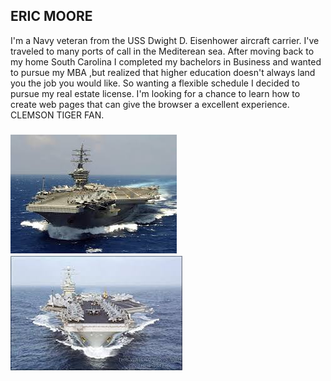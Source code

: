 ## ERIC MOORE

  I'm a Navy veteran from the USS Dwight D. Eisenhower aircraft carrier. I've traveled to many ports of call in the Mediterean sea. After moving back to my home South Carolina I completed my bachelors in Business and wanted to pursue my MBA ,but realized that higher education doesn't always land you the job you would like. So wanting a flexible schedule I decided to pursue my real estate license. I'm looking for a chance to learn how to create web pages that can give the browser a excellent experience. CLEMSON TIGER FAN.


### ![alt test](images.jpg)          ![alt test](CVN69.jpg)            















                                                                           






